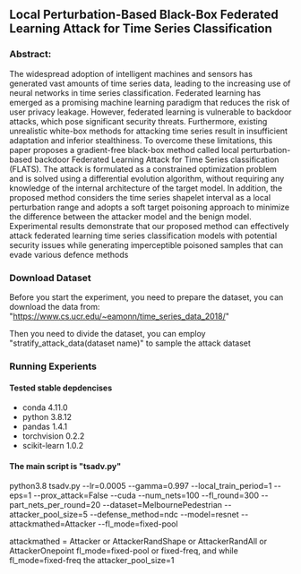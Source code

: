 ## Local Perturbation-Based Black-Box Federated Learning Attack for Time Series Classification

### Abstract: 
The widespread adoption of intelligent machines and sensors has generated vast amounts of time series data, leading to the 
increasing use of neural networks in time series classification. Federated learning has emerged as a promising machine learning
paradigm that reduces the risk of user privacy leakage. However, federated learning is vulnerable to backdoor attacks, which
pose significant security threats. Furthermore, existing unrealistic white-box methods for attacking time series result in insufficient
adaptation and inferior stealthiness. To overcome these limitations, this paper proposes a gradient-free black-box method called
local perturbation-based backdoor Federated Learning Attack for Time Series classification (FLATS). The attack is formulated
as a constrained optimization problem and is solved using a differential evolution algorithm, without requiring any knowledge
of the internal architecture of the target model. In addition, the proposed method considers the time series shapelet interval as a
local perturbation range and adopts a soft target poisoning approach to minimize the difference between the attacker model and
the benign model. Experimental results demonstrate that our proposed method can effectively attack federated learning time series
classification models with potential security issues while generating imperceptible poisoned samples that can evade various defence
methods

### Download Dataset
Before you start the experiment, you need to prepare the dataset, you can download the data from:
"https://www.cs.ucr.edu/~eamonn/time_series_data_2018/"

Then you need to divide the dataset, you can employ "stratify_attack_data(dataset name)"
to sample the attack dataset

### Running Experients

#### Tested stable depdencises
* conda 4.11.0
* python 3.8.12
* pandas  1.4.1
* torchvision   0.2.2
* scikit-learn   1.0.2

#### The main script is "tsadv.py"

python3.8 tsadv.py 
--lr=0.0005
--gamma=0.997
--local_train_period=1
--eps=1
--prox_attack=False
--cuda
--num_nets=100
--fl_round=300
--part_nets_per_round=20
--dataset=MelbournePedestrian
--attacker_pool_size=5
--defense_method=ndc
--model=resnet
--attackmathed=Attacker
--fl_mode=fixed-pool

attackmathed = Attacker or AttackerRandShape or AttackerRandAll or AttackerOnepoint
fl_mode=fixed-pool or fixed-freq, and while fl_mode=fixed-freq the attacker_pool_size=1
